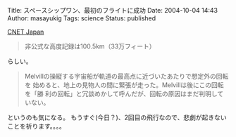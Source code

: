 Title: スペースシップワン、最初のフライトに成功
Date: 2004-10-04 14:43
Author: masayukig
Tags: science
Status: published

[CNET
Japan](http://japan.cnet.com/news/media/story/0,2000047715,20074879,00.htm)

> 非公式な高度記録は100.5km（33万フィート）

らしい。

> Melvillの操縦する宇宙船が軌道の最高点に近づいたあたりで想定外の回転を
> 始めると、地上の見物人の間に緊張が走った。Melvillは後にこの回転を「勝
> 利の回転」と冗談めかして呼んだが、回転の原因はまだ判明していない。

というのも気になる。
もうすぐ(今日？)、2回目の飛行なので、悲劇が起きないことを祈ります。。。。

